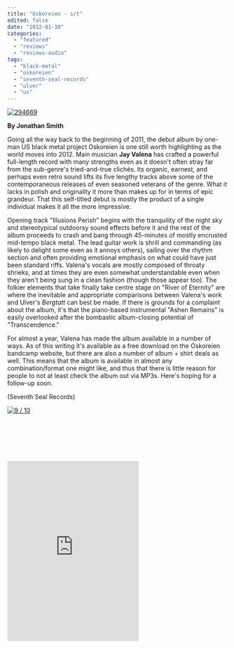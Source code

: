 ```yaml
---
title: "Oskoreien - s/t"
edited: false
date: "2012-01-10"
categories:
  - "featured"
  - "reviews"
  - "reviews-audio"
tags:
  - "black-metal"
  - "oskoreien"
  - "seventh-seal-records"
  - "ulver"
  - "us"
---
```


[![](http://www.hellbound.ca/wp-content/uploads/2012/01/294669.jpg "294669")](http://www.hellbound.ca/wp-content/uploads/2012/01/294669.jpg)

**By Jonathan Smith**

Going all the way back to the beginning of 2011, the debut album by one-man US black metal project Oskoreien is one still worth highlighting as the world moves into 2012. Main musician **Jay Valena** has crafted a powerful full-length record with many strengths even as it doesn't often stray far from the sub-genre's tried-and-true clichés. Its organic, earnest, and perhaps even retro sound lifts its five lengthy tracks above some of the contemporaneous releases of even seasoned veterans of the genre. What it lacks in polish and originality it more than makes up for in terms of epic grandeur. That this self-titled debut is mostly the product of a single individual makes it all the more impressive.

Opening track "Illusions Perish" begins with the tranquility of the night sky and stereotypical outdoorsy sound effects before it and the rest of the album proceeds to crash and bang through 45-minutes of mostly encrusted mid-tempo black metal. The lead guitar work is shrill and commanding (as likely to delight some even as it annoys others), sailing over the rhythm section and often providing emotional emphasis on what could have just been standard riffs. Valena's vocals are mostly composed of throaty shrieks, and at times they are even somewhat understandable even when they aren't being sung in a clean fashion (though those appear too). The folkier elements that take finally take centre stage on "River of Eternity" are where the inevitable and appropriate comparisons between Valena's work and Ulver's _Bergtatt_ can best be made. If there is grounds for a complaint about the album, it's that the piano-based instrumental "Ashen Remains" is easily overlooked after the bombastic album-closing potential of "Transcendence."

For almost a year, Valena has made the album available in a number of ways. As of this writing it's available as a free download on the Oskoreien bandcamp website, but there are also a number of album + shirt deals as well. This means that the album is available in almost any combination/format one might like, and thus that there is little reason for people to not at least check the album out via MP3s. Here's hoping for a follow-up soon.

(Seventh Seal Records)

[![](http://www.hellbound.ca/wp-content/uploads/2009/05/review9.png "9 / 10")](http://www.hellbound.ca/wp-content/uploads/2009/05/review9.png)

 

 

 

<iframe style="position: relative; display: block; width: 300px; height: 410px;" src="http://bandcamp.com/EmbeddedPlayer/v=2/album=2640005501/size=grande3/bgcol=FFFFFF/linkcol=4285BB/" frameborder="0" width="300" height="410"></iframe>
